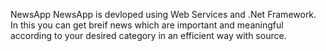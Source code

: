 NewsApp
NewsApp is devloped using Web Services and .Net Framework. In this you can get breif news which are important and meaningful according to your desired category in an efficient way with source.
